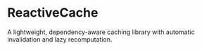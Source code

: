 # ReactiveCache
A lightweight, dependency-aware caching library with automatic invalidation and lazy recomputation.
